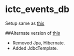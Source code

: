 # ictc_events_db
 Setup same as [this](https://github.com/dineshdb/dbms-backend/blob/master/README.md)

##Alternate version of [this](https://github.com/dineshdb/dbms-backend)
* Removed Jpa, Hibernate.
* Added JdbcTemplate.
